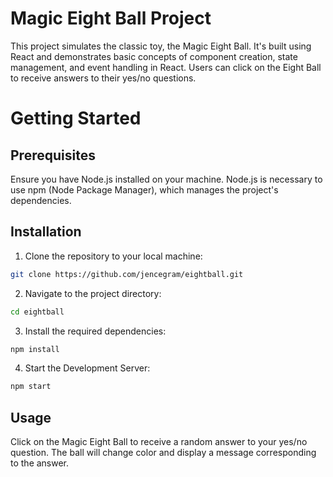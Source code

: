 # Magic Eight Ball Project

This project simulates the classic toy, the Magic Eight Ball. It's built using React and demonstrates basic concepts of component creation, state management, and event handling in React. Users can click on the Eight Ball to receive answers to their yes/no questions.

# Getting Started

## Prerequisites

Ensure you have Node.js installed on your machine. Node.js is necessary to use npm (Node Package Manager), which manages the project's dependencies.

## Installation

1. Clone the repository to your local machine:

```bash
git clone https://github.com/jencegram/eightball.git
```

2. Navigate to the project directory:

```bash
cd eightball
```

3. Install the required dependencies:

```bash
npm install
```

4. Start the Development Server:

```bash
npm start
```

## Usage

Click on the Magic Eight Ball to receive a random answer to your yes/no question. The ball will change color and display a message corresponding to the answer.
